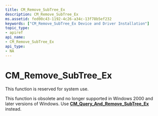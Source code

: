 ```yaml
---
title: CM_Remove_SubTree_Ex
description: CM_Remove_SubTree_Ex
ms.assetid: fed00c43-1192-4c26-a34c-13f78b5ef232
keywords: ["CM_Remove_SubTree_Ex Device and Driver Installation"]
topic_type:
- apiref
api_name:
- CM_Remove_SubTree_Ex
api_type:
- NA
---
```


# CM_Remove_SubTree_Ex

This function is reserved for system use.





This function is obsolete and no longer supported in Windows 2000 and later versions of Windows. Use [**CM_Query_And_Remove_SubTree_Ex**](https://msdn.microsoft.com/library/windows/hardware/ff539727) instead.

 

 





